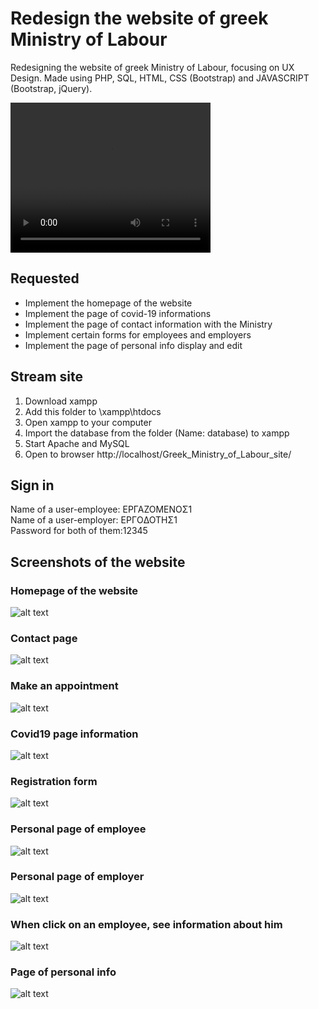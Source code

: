 # Redesign the website of greek Ministry of Labour

Redesigning the website of greek Ministry of Labour, focusing on UX Design.
Made using PHP, SQL, HTML, CSS (Bootstrap) and JAVASCRIPT (Bootstrap, jQuery).

<video width="320" height="240" controls>
  <source src="./videos/ministry_video.webm" type="video/mp4">
</video>


## Requested

* Implement the homepage of the website
* Implement the page of covid-19 informations
* Implement the page of contact information with the Ministry
* Implement certain forms for employees and employers
* Implement the page of personal info display and edit 

## Stream site
1. Download xampp
2. Add this folder to \xampp\htdocs
3. Open xampp to your computer
4. Import the database from the folder (Name: database) to xampp
5. Start Apache and MySQL
6. Open to browser http://localhost/Greek_Ministry_of_Labour_site/

## Sign in 

Name of a user-employee: ΕΡΓΑΖΟΜΕΝΟΣ1 <br>
Name of a user-employer: ΕΡΓOΔΟΤΗΣ1 <br>
Password for both of them:12345 <br>

## Screenshots of the website

### Homepage of the website

![alt text](screenshots/homepage.PNG)  

### Contact page

![alt text](screenshots/contact.PNG)  

### Make an appointment 

![alt text](screenshots/make_appointment.PNG)  

### Covid19 page information

![alt text](screenshots/covid19.PNG)  

### Registration form

![alt text](screenshots/register.PNG)  

### Personal page of employee

![alt text](screenshots/ergazomenos.PNG)  

### Personal page of employer

![alt text](screenshots/ergodoths.PNG)  

### When click on an employee, see information about him

![alt text](screenshots/employee_info.PNG)  

### Page of personal info

![alt text](screenshots/stoixeia.PNG)  

